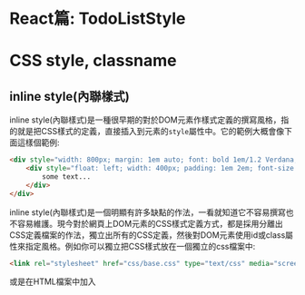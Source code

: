 # React篇: TodoListStyle


# CSS style, classname

## inline style(內聯樣式)

inline style(內聯樣式)是一種很早期的對於DOM元素作樣式定義的撰寫風格，指的就是把CSS樣式的定義，直接插入到元素的`style`屬性中。它的範例大概會像下面這樣個範例:

```html
<div style="width: 800px; margin: 1em auto; font: bold 1em/1.2 Verdana, Arial, Helvetica, sans-serif;">
    <div style="float: left; width: 400px; padding: 1em 2em; font-size: 0.9em;">
        some text...
    </div>
</div>
```

inline style(內聯樣式)是一個明顯有許多缺點的作法，一看就知道它不容易撰寫也不容易維護。現今對於網頁上DOM元素的CSS樣式定義方式，都是採用分離出CSS定義檔案的作法，獨立出所有的CSS定義，然後對DOM元素使用id或class屬性來指定風格。例如你可以獨立把CSS樣式放在一個獨立的css檔案中:

```html
<link rel="stylesheet" href="css/base.css" type="text/css" media="screen">
```

或是在HTML檔案中加入<style>標記來定義:

```html
<style>
  #parent{
    width: 800px;
    font: bold 1em/1.2 Verdana, Arial, Helvetica, sans-serif;
  }

  .child{
    float: left;
    width: 400px;
    padding: 1em 2em;
  }
</style>
```

然後把原本的HTML元素中的屬性改為id或class，像下面這樣:

```html
<div id="parent">
    <div class="child">
        some text...
    </div>
</div>
```

這樣的作法有很多優點，幾乎是現在所有網站採行的方式，例如以下幾個:

- 容易集中、組織與管理CSS樣式，可以重覆使用相同的樣式
- CSS定義可以進行壓縮，減少傳輸大小
- CSS定義可以被瀏覽器快取，重覆使用，增加速度

不過在經歷過一段使用後，CSS仍然出現了一些本質上的問題，現在我們看到現今很多新的應用技術在這上面出現，例如LESS、SASS、Stylus之類的預先處理器(Preprocessor)，PostCSS之類的後續處理器(Preprocessor)與CSS Module，這些技術的出現，都是為了要解決CSS目前面臨的問題。

現在的CSS的使用方式是有什麼問題？大致上有以下幾個:

- 所有的東西都是全域的: 在CSS的定義中，所有的選擇子(Selectors)都是全域可見的，並沒有沒有全域(global)與本地(local)的差異，這代表要重覆使用同樣的樣式會變得不容易組織，而且也很容易DOM元素子層會嵌套到父母層的CSS定義。

- CSS檔案愈來愈大: 因為網站的HTML DOM元素樣式愈來愈複雜，CSS通常也會隨著愈來愈大，CSS在進行刪除不必要的定義時會難以取捨，所以總是不斷在新增新的CSS定義，最佳化最後會變成一個令人頭痛的問題。

- 相依性問題: 如果CSS檔案還有使用其他的外部的CSS，CSS的嵌套就會很容易互相影響到，相依性無法進行有效的管理。

- 動態樣式: 動態樣式是一個與程式設計相關的議題，因為程式碼與CSS定義的分離後，只能在程式中使用id與class的變更來進行動態樣式的作法，分割得太清楚反而對於程式開發時並不直觀，在測試與除錯時也會造成困難點。

> 註: 在這份[React: CSS in JS](https://speakerdeck.com/vjeux/react-css-in-js)簡報中有列出更多的總共7項問題

## CSS in JavaScript

JavaScript中原本就有完整的定義CSS樣式的許多介面(物件)、屬性與方法，只是很少被使用，或是只被包裝在工具函式庫之中。在CSS分離的撰寫風格的時代，HTML、CSS、JavaScript三者分離各自開發是很簡單而且有效率的作法，因為要分離的很清楚，在JavaScript程式之中很少會直接定義CSS樣式，也就是使用內聯的樣式。

JavaScript中原本就有一個對應HTML元素實作HTMLElement介面(物件)，裡面就有一個`style`屬性，可以直接定義某個網頁上的元素的樣式，不過它使用了經過調整的[CSS屬性名稱](https://developer.mozilla.org/en-US/docs/Web/CSS/CSS_Properties_Reference)，因為JavaScript把CSS的定義屬性名稱要當作物件的屬性識別名來使用，所以會原本的CSS中的定義名稱有些差異，不過9成以上都是改成小駝峰式的命名法而已，例如原本的`background-image`改為`backgroundImage`這樣，只有少數幾個例外，像`float`需要改為`cssFloat`。

利用這些CSS屬性名稱就可以寫出套用inline style(內聯樣式)的程式碼，像下面這樣的簡單範例:

```js
function alterStyle(elem) {
  elem.style.background = 'green'
}

function resetStyle(elemId) {
  elem = document.getElementById(elemId)
  elem.style.background = 'white';
}
```

那對於CSS中的class(類別)又要如何套用？

CSS類別要使用的是HTMLElement介面的上層介面Element，其中有一個[className](https://developer.mozilla.org/en-US/docs/Web/API/Element/className)的屬性，給定要套用的CSS類別名稱就行了。用法與`style`屬性並都差不了多少，但你要事先定義好CSS類別的名稱，像下面的範例這樣:

```js
function changeBgToRed(){
  document.getElementById('d').className = 'bg-red'
}

function changeBgToGreen(){
  document.getElementById('d').className = 'bg-green'
}
```

> 註: 會採用`className`作為CSS class(類別)的屬性名稱是因為與原本JavaScript中的關鍵字`class`相衝突。

不過因為`className`屬性的用法過於簡單，後來又有一個新的屬性[classList](https://developer.mozilla.org/en-US/docs/Web/API/Element/classList)，它可以完全取代`className`屬性，可以套用多個CSS類別，裡面提供了下面幾個方法，可以更加彈性的套用、移除、切換CSS類別的使用:

- add: 加入CSS類別名稱，如果已經有了就忽略
- remove: 移除CSS類別名稱
- toggle: 在add與remove之間中切換
- contains: 檢查是否有包含某個CSS類別

```js
function addBoldText(){
  document.getElementById('d').classList.add('bold-text')
}

function removeBoldText(){
  document.getElementById('d').classList.remove('bold-text')
}

function toggleBoldText(){
  document.getElementById('d').classList.toggle('bold-text')
}
```

`classList`屬性相當的容易使用，雖一的缺點就是IE瀏覽器對它相當不友善，要在 IE10 以上才能使用。IE9 以下的解決方案請參考[Code with classList does not work in IE?](http://stackoverflow.com/questions/8098406/code-with-classlist-does-not-work-in-ie)。

## 關於React元件樣式

### inline style(內聯樣式)

React官網建議這對於元件會採用內聯樣式的作法完全不意外，React元件是一種元件設計的樣式寫法，為了讓每個元件的外觀樣式獨立，自然會採用內聯樣式的作法。再者，樣式的改變通常與程式的邏輯有關，也就是以元件的狀態或行為對應的樣式。

inline style(內聯樣式)有許多人會誤解這是React自創的寫法，但實際上它是JavaScript中原本就有的HTML元素介面的屬性。內聯樣式可以使用程式碼提供動態的資料，用這種方式可以依不同的情況來套用不同的CSS樣式，一個簡單的範例如下:

```js
const divStyle = {
  color: 'white',
  backgroundImage: 'url(' + imgUrl + ')',
  WebkitTransition: 'all', // 這是新的CSS樣式的定義，注意它的開頭是用大寫'W'
  msTransition: 'all' // 'ms'是指提供商的前綴字
}

ReactDOM.render(<div style={divStyle}>Hello World!</div>, mountNode)
```

### classnames

雖然React中提供了HTML元素可使用的`className`屬性，但它就是像上面說的那個來自Element介面的`className`屬性，React中並沒有`classList`這個屬性可用，也沒有裡面的好用方法，為什麼不提供當然是因為這些方法都是直接影響到實體DOM元素上的方法。在之前React提供了一個cx工具來作類似`classList`中方法的事情，但現在cx已經棄用，要改用[classnames](https://github.com/JedWatson/classnames)專案來作處理，不過說實在一樣是用來組合(join)或組織CSS類別的作法，`classnames`比`classList`中的方法彈性大多了。

### styled-components專案

JavaScript提供的CSS介面畢竟對前端開發工程師來說，是一個很不習慣的語法，雖然它具有程式語言的一些運算的能力，但在社群間有一些新的專案，致力於開發出可以在React中直接寫CSS語法的一些解決方案。

[styled-components](https://github.com/styled-components/styled-components)

## 最佳實踐是？

現今CSS中的問題基本上與React關係並不大，React目的自然是把HTML、CSS、JS三者，全部最好都合在React元件中的程式碼裡來撰寫，React官方說明是用內聯樣式，並不代表開發者就得這樣作，它並不是給了一個最終的答案，而是問了一個好問題，社群上對這個議題提出了許多解決的方案，有人認為React元件用內嵌樣式是絕對合理的，應該就是要這樣作，但也有人認為這個方式是不好的，意見都很多。

以下列出幾種CSS樣式在React中的使用選擇:

### 使用現成的CSS框架

像Bootstrap或Semantic UI這些眾多的現成CSS框架，都可以使用`className`屬性來指定給React中的元件或DOM元素，直接用就可以了，你不需要另外學什麼特別的語法。

### 直接使用CSS(或像SASS的預處理器)



### 使用為React開發的UI框架

這有很多選擇，現在有很多專案都是在開發專門給React使用的整套UI框架，例如

- [Material-UI](http://www.material-ui.com/#/)、
- [React-Bootstrap](https://github.com/react-bootstrap/react-bootstrap)
- [ant-design](https://github.com/ant-design/ant-design)
- [react-toolbox](https://github.com/react-toolbox/react-toolbox/)
- [mui](https://github.com/muicss/mui)
- [grommet](https://github.com/grommet/grommet)

使用這些UI框架自然有一些好處，應用程式的整體設計會一致，而且它們多半都已經設計好很多React相關的UI元件，直接使用就可以了。

### CSS Modules

[CSS Module](https://github.com/css-modules/css-modules)是一個很常被使用的CSS處理技術概念，它可以藉由很多工具來實現，首先它會把原本的CSS定義轉化為更具彈性與可程式化的[Interoperable CSS](https://github.com/css-modules/icss)(可交互操作的CSS, ICSS)，這是一種基於CSS的超集合，原本的CSS檔案(如果是引用外部檔案的方式)，可以在裡面進行更多的定義，例如定義類別合成、全域或本地的作用域等等，這些檔案也可以進行模組化、以及把類別轉換為JavaScript的變數。

CSS Module使用Webpack加上css-loader就可以使用，大部份使用於React的樣版文件，都已經設定與安裝好它。針對React元件還有專門為它打造的[React CSS Modules](https://github.com/gajus/react-css-modules#webpack-css-loader)，如果有需要可以再安裝，提供更多彈性的運用。

### 在JavaScript中使用內嵌樣式(inline style)

[Radium](https://github.com/FormidableLabs/radium)

> 那麼對你來說是要選擇哪一種？




## 參考資料

https://www.youtube.com/watch?v=ERB1TJBn32c

http://stackoverflow.com/questions/26882177/react-js-inline-style-best-practices

https://voice.kadira.io/state-of-react-and-css-501d179443d3#.ft7rk2lie

- [React: CSS in JS](https://speakerdeck.com/vjeux/react-css-in-js)
- [Setting CSS Styles Using JavaScript](https://www.kirupa.com/html5/setting_css_styles_using_javascript.htm)
- [Using the classList API](https://www.kirupa.com/html5/using_the_classlist_api.htm)
